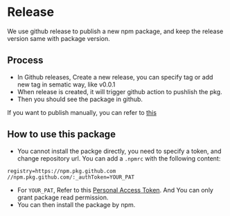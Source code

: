 # Release

We use github release to publish a new npm package, and keep the release version same with package version.

## Process

* In Github releases, Create a new release, you can specify tag or add new tag in sematic way, like v0.0.1
* When release is created, it will trigger github action to pushlish the pkg.
* Then you should see the package in github.

If you want to publish manually, you can refer to [this](https://docs.github.com/en/packages/working-with-a-github-packages-registry/working-with-the-npm-registry)

## How to use this package

* You cannot install the packge directly, you need to specify a token, and change repository url. You can add a `.npmrc` with the following content:
```
registry=https://npm.pkg.github.com
//npm.pkg.github.com/:_authToken=YOUR_PAT
```
* For `YOUR_PAT`, Refer to this [Personal Access Token](https://docs.github.com/en/authentication/keeping-your-account-and-data-secure/creating-a-personal-access-token). And You can only grant package read permission.
* You can then install the package by npm.
